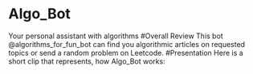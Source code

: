 # Algo_Bot
Your personal assistant with algorithms
#Overall Review
This bot @algorithms_for_fun_bot can find you algorithmic articles on requested topics or send a random problem on Leetcode.
#Presentation
Here is a short clip that represents, how Algo_Bot works:

